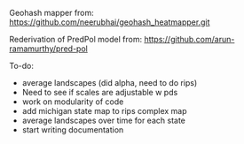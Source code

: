 Geohash mapper from: https://github.com/neerubhai/geohash_heatmapper.git 

Rederivation of PredPol model from: https://github.com/arun-ramamurthy/pred-pol

To-do:
- average landscapes (did alpha, need to do rips)
- Need to see if scales are adjustable w pds
- work on modularity of code
- add michigan state map to rips complex map
- average landscapes over time for each state
- start writing documentation